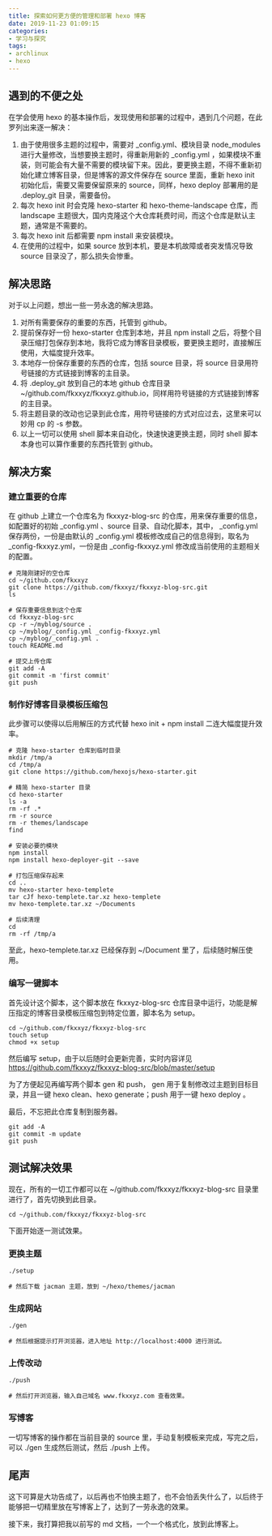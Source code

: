 ```yaml
---
title: 探索如何更方便的管理和部署 hexo 博客
date: 2019-11-23 01:09:15
categories:
- 学习与探究
tags:
- archlinux
- hexo
---
```


## 遇到的不便之处

在学会使用 hexo 的基本操作后，发现使用和部署的过程中，遇到几个问题，在此罗列出来逐一解决：

1. 由于使用很多主题的过程中，需要对 _config.yml、模块目录 node_modules 进行大量修改，当想要换主题时，得重新用新的 _config.yml ，如果模块不重装，则可能会有大量不需要的模块留下来。因此，要更换主题，不得不重新初始化建立博客目录，但是博客的源文件保存在 source 里面，重新 hexo init 初始化后，需要又需要保留原来的 source，同样，hexo deploy 部署用的是 .deploy_git 目录，需要备份。
2. 每次 hexo init 时会克隆 hexo-starter 和 hexo-theme-landscape 仓库，而 landscape 主题很大，国内克隆这个大仓库耗费时间，而这个仓库是默认主题，通常是不需要的。
3. 每次 hexo init 后都需要 npm install 来安装模块。
4. 在使用的过程中，如果 source 放到本机，要是本机故障或者突发情况导致 source 目录没了，那么损失会惨重。

## 解决思路

对于以上问题，想出一些一劳永逸的解决思路。

1. 对所有需要保存的重要的东西，托管到 github。
2. 提前保存好一份 hexo-starter 仓库到本地，并且 npm install 之后，将整个目录压缩打包保存到本地，我将它成为博客目录模板，要更换主题时，直接解压使用，大幅度提升效率。
3. 本地存一份保存重要的东西的仓库，包括 source 目录，将 source 目录用符号链接的方式链接到博客的主目录。
4. 将 .deploy_git 放到自己的本地 github 仓库目录 ~/github.com/fkxxyz/fkxxyz.github.io，同样用符号链接的方式链接到博客的主目录。
5. 将主题目录的改动也记录到此仓库，用符号链接的方式对应过去，这里来可以妙用 cp 的 -s 参数。
6. 以上一切可以使用 shell 脚本来自动化，快速快速更换主题，同时 shell 脚本本身也可以算作重要的东西托管到 github。

## 解决方案

### 建立重要的仓库

在 github 上建立一个仓库名为 fkxxyz-blog-src 的仓库，用来保存重要的信息，如配置好的初始 _config.yml 、source 目录、自动化脚本，其中， _config.yml 保存两份，一份是由默认的 _config.yml 模板修改成自己的信息得到，取名为 _config-fkxxyz.yml，一份是由 _config-fkxxyz.yml 修改成当前使用的主题相关的配置。 

```shell
# 克隆刚建好的空仓库
cd ~/github.com/fkxxyz
git clone https://github.com/fkxxyz/fkxxyz-blog-src.git
ls

# 保存重要信息到这个仓库
cd fkxxyz-blog-src
cp -r ~/myblog/source .
cp ~/myblog/_config.yml _config-fkxxyz.yml
cp ~/myblog/_config.yml .
touch README.md

# 提交上传仓库
git add -A
git commit -m 'first commit'
git push
```

### 制作好博客目录模板压缩包

此步骤可以使得以后用解压的方式代替 hexo init + npm install 二连大幅度提升效率。

```shell
# 克隆 hexo-starter 仓库到临时目录
mkdir /tmp/a
cd /tmp/a
git clone https://github.com/hexojs/hexo-starter.git

# 精简 hexo-starter 目录
cd hexo-starter
ls -a
rm -rf .*
rm -r source
rm -r themes/landscape
find

# 安装必要的模块
npm install
npm install hexo-deployer-git --save

# 打包压缩保存起来
cd ..
mv hexo-starter hexo-templete
tar cJf hexo-templete.tar.xz hexo-templete
mv hexo-templete.tar.xz ~/Documents

# 后续清理
cd
rm -rf /tmp/a
```

至此，hexo-templete.tar.xz 已经保存到 ~/Document 里了，后续随时解压使用。

### 编写一键脚本

首先设计这个脚本，这个脚本放在 fkxxyz-blog-src 仓库目录中运行，功能是解压指定的博客目录模板压缩包到特定位置，脚本名为 setup。

```shell
cd ~/github.com/fkxxyz/fkxxyz-blog-src
touch setup
chmod +x setup
```

然后编写 setup，由于以后随时会更新完善，实时内容详见 https://github.com/fkxxyz/fkxxyz-blog-src/blob/master/setup

为了方便起见再编写两个脚本 gen 和 push， gen 用于复制修改过主题到目标目录，并且一键 hexo clean、hexo generate；push 用于一键 hexo deploy 。

最后，不忘把此仓库复制到服务器。

```shell
git add -A
git commit -m update
git push
```

## 测试解决效果

现在，所有的一切工作都可以在 ~/github.com/fkxxyz/fkxxyz-blog-src 目录里进行了，首先切换到此目录。

```shell
cd ~/github.com/fkxxyz/fkxxyz-blog-src
```

下面开始逐一测试效果。

### 更换主题

```shell
./setup

# 然后下载 jacman 主题，放到 ~/hexo/themes/jacman
```

### 生成网站

```shell
./gen

# 然后根据提示打开浏览器，进入地址 http://localhost:4000 进行测试。
```

### 上传改动

```shell
./push

# 然后打开浏览器，输入自己域名 www.fkxxyz.com 查看效果。
```

### 写博客

一切写博客的操作都在当前目录的 source 里，手动复制模板来完成，写完之后，可以 ./gen 生成然后测试，然后 ./push 上传。



## 尾声

这下可算是大功告成了，以后再也不怕换主题了，也不会怕丢失什么了，以后终于能够把一切精里放在写博客上了，达到了一劳永逸的效果。

接下来，我打算把我以前写的 md 文档，一个一个格式化，放到此博客上。